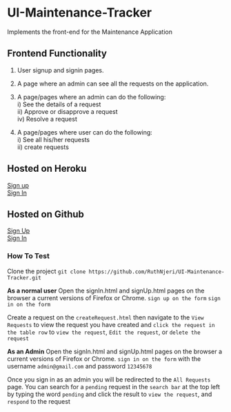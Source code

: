 # UI-Maintenance-Tracker
Implements the front-end for the Maintenance Application 

## Frontend Functionality
1. User signup and signin pages.<br>

2. A page where an admin can see all the requests on the application.

3. A page/pages where an admin can do the following:<br>
   i)  See the details of a request<br>
   ii) Approve or disapprove a request<br>
   iv) Resolve a request<br>
   
4. A page/pages where user can do the following:<br>
   i)  See all his/her requests<br>
   ii) create requests<br>
## Hosted on Heroku
[Sign up](https://maintenancefrontend.herokuapp.com/User/signUp.html)<br>
[Sign In](https://maintenancefrontend.herokuapp.com/User/signIn.html)

## Hosted on Github
[Sign Up](https://ruthnjeri.github.io/UI-Maintenance-Tracker/User/signUp.html)<br>
[Sign In](https://ruthnjeri.github.io/UI-Maintenance-Tracker/User/signIn.html)
   
### How To Test
Clone the project
`git clone https://github.com/RuthNjeri/UI-Maintenance-Tracker.git`

**As a normal user**
Open the signIn.html and signUp.html pages on the browser a current versions of Firefox or Chrome.
`sign up on the form`
`sign in on the form`

Create a request on the `createRequest.html` then navigate to the `View Requests` to view the request you have created and `click the request in the table row` to `view the request`, `Edit the request`, or `delete the request`

**As an Admin**
Open the signIn.html and signUp.html pages on the browser a current versions of Firefox or Chrome.
`sign in on the form` with the username `admin@gmail.com` and password `12345678`

Once you sign in as an admin you will be redirected to the `All Requests` page. You can search for a `pending` request in the `search bar` at the top left by typing the word  `pending` and click the result to `view the request`, and `respond` to the request
